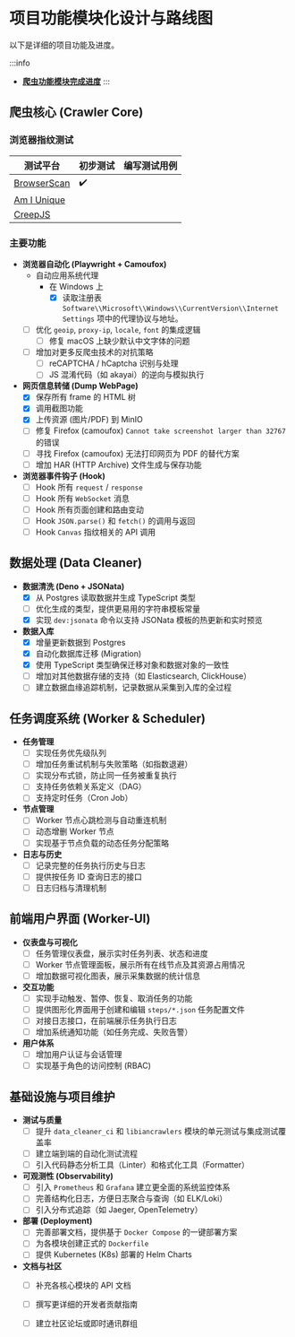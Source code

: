 # 项目功能模块化设计与路线图

以下是详细的项目功能及进度。

:::info
- [**爬虫功能模块完成进度**](./crawler/start-crawl.md)
:::

## 爬虫核心 (Crawler Core)

### 浏览器指纹测试

| 测试平台                                            | 初步测试 | 编写测试用例 |
| --------------------------------------------------- | -------- | ------------ |
| [BrowserScan](https://www.browserscan.net/)         | ✔️        |              |
| [Am I Unique](https://amiunique.org/)               |          |              |
| [CreepJS](https://github.com/abrahamjuliot/creepjs) |          |              |

### 主要功能

- **浏览器自动化 (Playwright + Camoufox)**
  - 自动应用系统代理 
    - 在 Windows 上
      - [x] 读取注册表 `Software\\Microsoft\\Windows\\CurrentVersion\\Internet Settings` 项中的代理协议与地址。
  - [ ] 优化 `geoip`, `proxy-ip`, `locale`, `font` 的集成逻辑
    - [ ] 修复 macOS 上缺少默认中文字体的问题
  - [ ] 增加对更多反爬虫技术的对抗策略
    - [ ] reCAPTCHA / hCaptcha 识别与处理
    - [ ] JS 混淆代码（如 akayai）的逆向与模拟执行

- **网页信息转储 (Dump WebPage)**
  - [x] 保存所有 frame 的 HTML 树
  - [x] 调用截图功能
  - [x] 上传资源 (图片/PDF) 到 MinIO
  - [ ] 修复 Firefox (camoufox) `Cannot take screenshot larger than 32767` 的错误
  - [ ] 寻找 Firefox (camoufox) 无法打印网页为 PDF 的替代方案
  - [ ] 增加 HAR (HTTP Archive) 文件生成与保存功能

- **浏览器事件钩子 (Hook)**
  - [ ] Hook 所有 `request` / `response`
  - [ ] Hook 所有 `WebSocket` 消息
  - [ ] Hook 所有页面创建和路由变动
  - [ ] Hook `JSON.parse()` 和 `fetch()` 的调用与返回
  - [ ] Hook `Canvas` 指纹相关的 API 调用

## 数据处理 (Data Cleaner)

- **数据清洗 (Deno + JSONata)**
  - [x] 从 Postgres 读取数据并生成 TypeScript 类型
  - [ ] 优化生成的类型，提供更易用的字符串模板常量
  - [x] 实现 `dev:jsonata` 命令以支持 JSONata 模板的热更新和实时预览
- **数据入库**
  - [x] 增量更新数据到 Postgres
  - [x] 自动化数据库迁移 (Migration)
  - [x] 使用 TypeScript 类型确保迁移对象和数据对象的一致性
  - [ ] 增加对其他数据存储的支持（如 Elasticsearch, ClickHouse）
  - [ ] 建立数据血缘追踪机制，记录数据从采集到入库的全过程

## 任务调度系统 (Worker & Scheduler)

- **任务管理**
  - [ ] 实现任务优先级队列
  - [ ] 增加任务重试机制与失败策略（如指数退避）
  - [ ] 实现分布式锁，防止同一任务被重复执行
  - [ ] 支持任务依赖关系定义（DAG）
  - [ ] 支持定时任务（Cron Job）

- **节点管理**
  - [ ] Worker 节点心跳检测与自动重连机制
  - [ ] 动态增删 Worker 节点
  - [ ] 实现基于节点负载的动态任务分配策略

- **日志与历史**
  - [ ] 记录完整的任务执行历史与日志
  - [ ] 提供按任务 ID 查询日志的接口
  - [ ] 日志归档与清理机制

## 前端用户界面 (Worker-UI)

- **仪表盘与可视化**
  - [ ] 任务管理仪表盘，展示实时任务列表、状态和进度
  - [ ] Worker 节点管理面板，展示所有在线节点及其资源占用情况
  - [ ] 增加数据可视化图表，展示采集数据的统计信息

- **交互功能**
  - [ ] 实现手动触发、暂停、恢复、取消任务的功能
  - [ ] 提供图形化界面用于创建和编辑 `steps/*.json` 任务配置文件
  - [ ] 对接日志接口，在前端展示任务执行日志
  - [ ] 增加系统通知功能（如任务完成、失败告警）

- **用户体系**
  - [ ] 增加用户认证与会话管理
  - [ ] 实现基于角色的访问控制 (RBAC)

## 基础设施与项目维护

- **测试与质量**
  - [ ] 提升 `data_cleaner_ci` 和 `libiancrawlers` 模块的单元测试与集成测试覆盖率
  - [ ] 建立端到端的自动化测试流程
  - [ ] 引入代码静态分析工具（Linter）和格式化工具（Formatter）

- **可观测性 (Observability)**
  - [ ] 引入 `Prometheus` 和 `Grafana` 建立更全面的系统监控体系
  - [ ] 完善结构化日志，方便日志聚合与查询（如 ELK/Loki）
  - [ ] 引入分布式追踪（如 Jaeger, OpenTelemetry）

- **部署 (Deployment)**
  - [ ] 完善部署文档，提供基于 `Docker Compose` 的一键部署方案
  - [ ] 为各模块创建正式的 `Dockerfile`
  - [ ] 提供 Kubernetes (K8s) 部署的 Helm Charts

- **文档与社区**
  - [ ] 补充各核心模块的 API 文档
  - [ ] 撰写更详细的开发者贡献指南
  - [ ] 建立社区论坛或即时通讯群组


